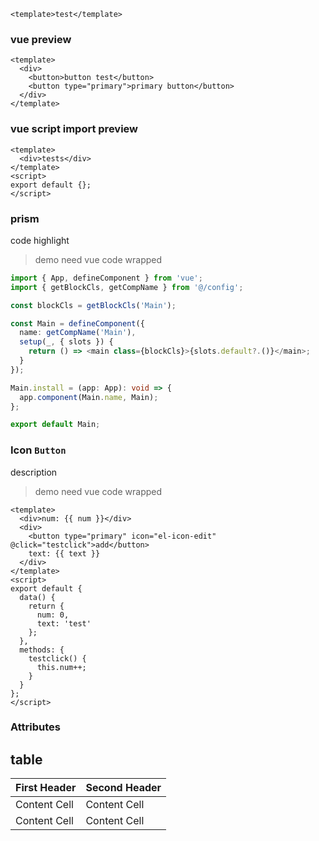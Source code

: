 ```vue
<template>test</template>
```

### vue preview

```vue
<template>
  <div>
    <button>button test</button>
    <button type="primary">primary button</button>
  </div>
</template>
```

### vue script import preview

```vue
<template>
  <div>tests</div>
</template>
<script>
export default {};
</script>
```

### prism

code highlight

> demo need vue code wrapped

```typescript
import { App, defineComponent } from 'vue';
import { getBlockCls, getCompName } from '@/config';

const blockCls = getBlockCls('Main');

const Main = defineComponent({
  name: getCompName('Main'),
  setup(_, { slots }) {
    return () => <main class={blockCls}>{slots.default?.()}</main>;
  }
});

Main.install = (app: App): void => {
  app.component(Main.name, Main);
};

export default Main;
```

### Icon `Button`

description

> demo need vue code wrapped

```vue
<template>
  <div>num: {{ num }}</div>
  <div>
    <button type="primary" icon="el-icon-edit" @click="testclick">add</button>
    text: {{ text }}
  </div>
</template>
<script>
export default {
  data() {
    return {
      num: 0,
      text: 'test'
    };
  },
  methods: {
    testclick() {
      this.num++;
    }
  }
};
</script>
```

### Attributes

## table

| First Header | Second Header |
| ------------ | ------------- |
| Content Cell | Content Cell  |
| Content Cell | Content Cell  |
